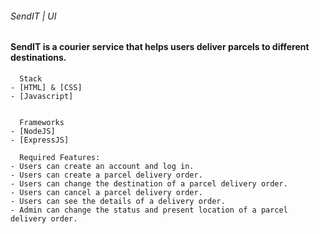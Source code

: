 ###### SendIT | UI
#### SendIT is a courier service that helps users deliver parcels to different destinations.  

      Stack
	- [HTML] & [CSS]
	- [Javascript]


      Frameworks
	- [NodeJS]
	- [ExpressJS]

      Required Features:
	- Users can create an account and log in.
	- Users can create a parcel delivery order.
	- Users can change the destination of a parcel delivery order.
	- Users can cancel a parcel delivery order.
	- Users can see the details of a delivery order.
	- Admin can change the status and present location of a parcel delivery order.
